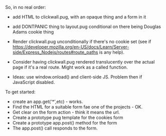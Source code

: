 So, in no real order:

- add HTML to clickwall.pug, with an opaque thing and a form in it
- add DONTPANIC thing to layout.pug conditional on there being Douglas Adams cookie thing
- Render clickwall.pug unconditionally if there's no cookie set (see if https://developer.mozilla.org/en-US/docs/Learn/Server-side/Express_Nodejs/routes#route_paths is any help).
- Consider having clickwall.pug rendered translucently over the actual page if it's a real route. Might work as a called function.

- Ideas: use window.onload() and client-side JS. Problem then if JavaScript disabled.


To get started:
 - create an app.get('*',etc) - works.
 - Find the HTML for a suitable form fae one of the projects - OK.
 - Get clear on the form action - think it means the url.
 - Create a prototype pug template for the cookies form
 - Create a prototype app.post() method for the form
 - The app.post() call responds to the form.